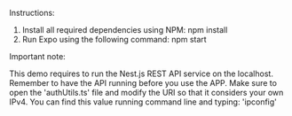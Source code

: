 Instructions:

1. Install all required dependencies using NPM: npm install
2. Run Expo using the following command: npm start

Important note:

This demo requires to run the Nest.js REST API service on the localhost.
Remember to have the API running before you use the APP.
Make sure to open the 'authUtils.ts' file and modify the URI so that it considers your own IPv4.
You can find this value running command line and typing: 'ipconfig'
